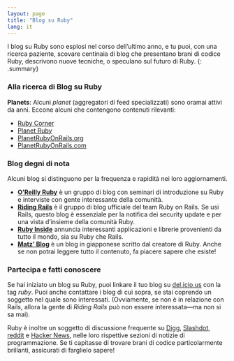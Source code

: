 ```yaml
---
layout: page
title: "Blog su Ruby"
lang: it
---
```


I blog su Ruby sono esplosi nel corso dell’ultimo anno, e tu puoi, con
una ricerca paziente, scovare centinaia di blog che presentano brani di
codice Ruby, descrivono nuove tecniche, o speculano sul futuro di Ruby.
{: .summary}

### Alla ricerca di Blog su Ruby
**Planets**\: Alcuni *planet* (aggregatori di feed specializzati) sono
oramai attivi da anni. Eccone alcuni che contengono contenuti rilevanti:

* [Ruby Corner][4]
* [Planet Ruby][5]
* [PlanetRubyOnRails.org][6]
* [PlanetRubyOnRails.com][7]

### Blog degni di nota

Alcuni blog si distinguono per la frequenza e rapidità nei loro
aggiornamenti.

* [**O’Reilly Ruby**][8] è un gruppo di blog con seminari di
  introduzione su Ruby e interviste con gente interessante della
  comunità.
* [**Riding Rails**][9] è il gruppo di blog ufficiale del team Ruby on
  Rails. Se usi Rails, questo blog è essenziale per la notifica dei
  security update e per una vista d’insieme della comunità Ruby.
* [**Ruby Inside**][10] annuncia interessanti applicazioni e librerie
  provenienti da tutto il mondo, sia su Ruby che Rails.
* [**Matz’ Blog**][11] è un blog in giapponese scritto dal creatore di
  Ruby. Anche se non potrai leggere tutto il contenuto, fa piacere
  sapere che esiste!

### Partecipa e fatti conoscere

Se hai iniziato un blog su Ruby, puoi linkare il tuo blog su
[del.icio.us][12] con la tag *ruby*. Puoi anche contattare i blog di cui
sopra, se stai coprendo un soggetto nel quale sono interessati.
(Ovviamente, se non è in relazione con Rails, allora la gente di *Riding
Rails* può non essere interessata—ma non si sa mai).

Ruby è inoltre un soggetto di discussione frequente su [Digg][13],
[Slashdot][14], [reddit][15] e [Hacker News][16], nelle loro rispettive
sezioni di notizie di programmazione. Se ti capitasse di trovare brani
di codice particolarmente brillanti, assicurati di farglielo sapere!



[4]: http://rubycorner.com
[5]: http://planetruby.0x42.net/
[6]: http://www.planetrubyonrails.org/
[7]: http://www.planetrubyonrails.com/
[8]: http://oreillynet.com/ruby/
[9]: http://weblog.rubyonrails.org/
[10]: http://www.rubyinside.com/
[11]: http://www.rubyist.net/~matz/
[12]: http://del.icio.us
[13]: http://digg.com/programming
[14]: http://developers.slashdot.org/
[15]: http://www.reddit.com/r/ruby
[16]: http://news.ycombinator.com/
